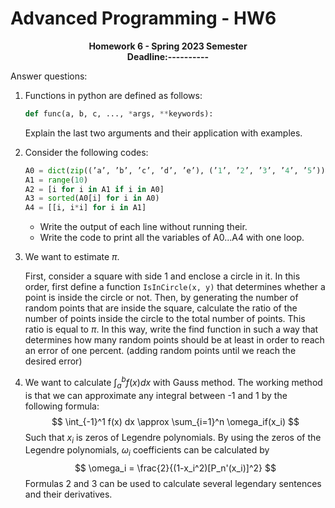 # Advanced Programming - HW6

<p  align="center"> <b> Homework 6 - Spring 2023 Semester   <br> Deadline:---------- </b>
</p>

Answer questions:

1. Functions in python are defined as follows:

    ```python
    def func(a, b, c, ..., *args, **keywords):
    ```

    Explain the last two arguments and their application with examples.

2. Consider the following codes:

    ```python
    A0 = dict(zip((’a’, ’b’, ’c’, ’d’, ’e’), (’1’, ’2’, ’3’, ’4’, ’5’)))
    A1 = range(10)
    A2 = [i for i in A1 if i in A0]
    A3 = sorted(A0[i] for i in A0)
    A4 = [[i, i*i] for i in A1]
    ```

    * Write the output of each line without running their.
    * Write the code to print all the variables of A0...A4 with one loop.

3. We want to estimate $\pi$.

    First, consider a square with side 1 and enclose a circle in it. In this order, first define a function `IsInCircle(x, y)` that determines whether a point is inside the circle or not. Then, by generating the number of random points that are inside the square, calculate the ratio of the number of points inside the circle to the total number of points. This ratio is equal to $\pi$. In this way, write the find function in such a way that determines how many random points should be at least in order to reach an error of one percent. (adding random points until we reach the desired error)

4. We want to calculate $\int_a^b f(x) dx$ with Gauss method. The working method is that we can approximate any integral between -1 and 1 by the following formula:
    $$
        \int_{-1}^1 f(x) dx \approx \sum_{i=1}^n \omega_if(x_i)
    $$
    Such that $x_i$ is zeros of Legendre polynomials.
    By using the zeros of the Legendre polynomials, $\omega_i$ coefficients can be calculated by 
    $$
        \omega_i = \frac{2}{(1-x_i^2)[P_n'(x_i)]^2}
    $$
    Formulas 2 and 3 can be used to calculate several legendary sentences and their derivatives.

